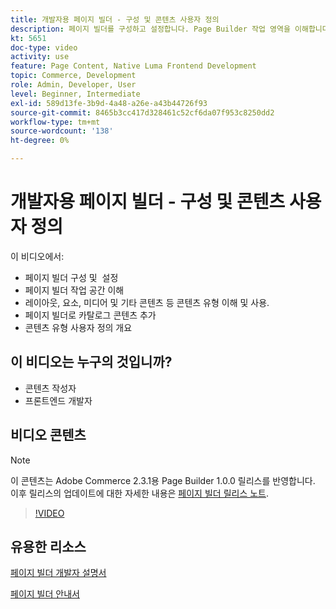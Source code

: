```yaml
---
title: 개발자용 페이지 빌더 - 구성 및 콘텐츠 사용자 정의
description: 페이지 빌더를 구성하고 설정합니다​. Page Builder 작업 영역을 이해합니다​. 레이아웃, 요소, 미디어 및 기타 콘텐츠와 같은 콘텐츠 유형을 이해하고 사용합니다​. 페이지 빌더로 카탈로그 컨텐츠를 추가합니다.
kt: 5651
doc-type: video
activity: use
feature: Page Content, Native Luma Frontend Development
topic: Commerce, Development
role: Admin, Developer, User
level: Beginner, Intermediate
exl-id: 589d13fe-3b9d-4a48-a26e-a43b44726f93
source-git-commit: 8465b3cc417d328461c52cf6da07f953c8250dd2
workflow-type: tm+mt
source-wordcount: '138'
ht-degree: 0%

---
```


# 개발자용 페이지 빌더 - 구성 및 콘텐츠 사용자 정의

이 비디오에서:

- 페이지 빌더 구성 및 &#x200B; 설정
- 페이지 빌더 작업 공간 이해&#x200B;
- 레이아웃, 요소, 미디어 및 기타 콘텐츠 등 콘텐츠 유형 이해 및 사용&#x200B;.
- 페이지 빌더로 카탈로그 콘텐츠 추가
- 콘텐츠 유형 사용자 정의 개요

## 이 비디오는 누구의 것입니까?

- 콘텐츠 작성자
- 프론트엔드 개발자

## 비디오 콘텐츠

>[!NOTE]
>
>이 콘텐츠는 Adobe Commerce 2.3.1용 Page Builder 1.0.0 릴리스를 반영합니다. 이후 릴리스의 업데이트에 대한 자세한 내용은 [페이지 빌더 릴리스 노트](https://experienceleague.adobe.com/docs/commerce-admin/page-builder/release-notes.html).

>[!VIDEO](https://video.tv.adobe.com/v/35710?quality=12&learn=on)

## 유용한 리소스

[페이지 빌더 개발자 설명서](https://developer.adobe.com/commerce/frontend-core/page-builder/)

[페이지 빌더 안내서](https://experienceleague.adobe.com/docs/commerce-admin/page-builder/introduction.html)
